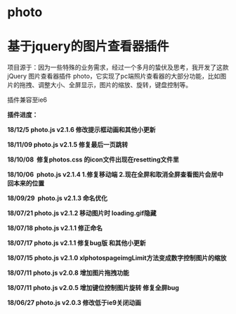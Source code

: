 # photo

# 基于jquery的图片查看器插件

项目源于：因为一些特殊的业务需求，经过一个多月的蛰伏及思考，我开发了这款 jQuery 图片查看器插件 photo，它实现了pc端照片查看器的大部分功能，比如图片的拖拽、调整大小、全屏显示，图片的缩放、旋转，键盘控制等。

插件兼容至ie6

**插件进度：**

**18/12/5  photo.js v2.1.6 修改提示框动画和其他小更新**

**18/11/09  photo.js v2.1.5 修复最后一页跳转**

**18/10/08  修复photos.css 的icon文件出现在resetting文件里**

**18/10/06  photo.js v2.1.4 1.修复移动端 2.现在全屏和取消全屏查看图片会居中回本来的位置**

**18/09/29  photo.js v2.1.3 命名优化**

**18/07/21 photo.js v2.1.2 移动图片时 loading.gif隐藏**

**18/07/18 photo.js v2.1.1 修正命名**

**18/07/17 photo.js v2.1.1 修复bug版 和其他小更新**

**18/07/15 photo.js v2.1.0 xlphotospageimgLimit方法变成数字控制图片的缩放**

**18/07/11 photo.js v2.0.8 增加图片拖拽功能**

**18/07/11 photo.js v2.0.5 增加键位控制图片旋转 修复全屏bug**

**18/06/27 photo.js v2.0.3 修改低于ie9关闭动画**